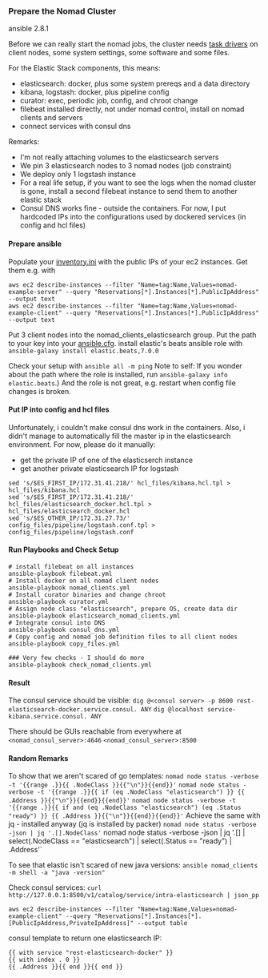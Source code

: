 ### Prepare the Nomad Cluster

ansible 2.8.1

Before we can really start the nomad jobs, the cluster needs [task drivers](https://www.nomadproject.io/docs/drivers/index.html) on client nodes, some system settings, some software and some files.

For the Elastic Stack components, this means:
* elasticsearch: docker, plus some system prereqs and a data directory
* kibana, logstash: docker, plus pipeline config
* curator: exec, periodic job, config, and chroot change
* filebeat installed directly, not under nomad control, install on nomad clients and servers
* connect services with consul dns


Remarks:
* I'm not really attaching volumes to the elasticsearch servers
* We pin 3 elasticsearch nodes to 3 nomad nodes (job constraint)
* We deploy only 1 logstash instance 
* For a real life setup, if you want to see the logs when the nomad cluster is gone, install a second filebeat instance to send them to another elastic stack
* Consul DNS works fine - outside the containers. For now, I put hardcoded IPs into the configurations used by dockered services (in config and hcl files)

#### Prepare ansible

Populate your [inventory.ini](./inventory.ini) with the public IPs of your ec2 instances. Get them e.g. with 
```
aws ec2 describe-instances --filter "Name=tag:Name,Values=nomad-example-server" --query "Reservations[*].Instances[*].PublicIpAddress" --output text
aws ec2 describe-instances --filter "Name=tag:Name,Values=nomad-example-client" --query "Reservations[*].Instances[*].PublicIpAddress" --output text
```
Put 3 client nodes into the nomad\_clients\_elasticsearch group.
Put the path to your key into your [ansible.cfg](./ansible.cfg.example).
install elastic's beats ansible role with `ansible-galaxy install elastic.beats,7.0.0`

Check your setup with `ansible all -m ping`
Note to self: If you wonder about the path where the role is installed, run `ansible-galaxy info elastic.beats`.) And the role is not great, e.g. restart when config file changes is broken.

#### Put IP into config and hcl files

Unfortunately, i couldn't make consul dns work in the containers. Also, i didn't manage to automatically fill the master ip in the elasticsearch environment. For now, please do it manually:
* get the private IP of one of the elasticserch instance
* get another private elasticsearch IP for logstash 
```
sed 's/$ES_FIRST_IP/172.31.41.218/' hcl_files/kibana.hcl.tpl > hcl_files/kibana.hcl
sed 's/$ES_FIRST_IP/172.31.41.218/' hcl_files/elasticsearch_docker.hcl.tpl > hcl_files/elasticsearch_docker.hcl
sed 's/$ES_OTHER_IP/172.31.27.73/' config_files/pipeline/logstash.conf.tpl > config_files/pipeline/logstash.conf
```
#### Run Playbooks and Check Setup

```
# install filebeat on all instances
ansible-playbook filebeat.yml
# Install docker on all nomad client nodes
ansible-playbook nomad_clients.yml
# Install curator binaries and change chroot
ansible-playbook curator.yml
# Assign node class "elasticsearch", prepare OS, create data dir
ansible-playbook elasticsearch_nomad_clients.yml
# Integrate consul into DNS
ansible-playbook consul_dns.yml
# Copy config and nomad job definition files to all client nodes
ansible-playbook copy_files.yml

### Very few checks - I should do more
ansible-playbook check_nomad_clients.yml
```
#### Result

The consul service should be visible:
`dig @<consul server> -p 8600 rest-elasticsearch-docker.service.consul. ANY`
`dig @localhost service-kibana.service.consul. ANY`

There should be GUIs reachable from everywhere at `<nomad_consul_server>:4646` `<nomad_consul_server>:8500`

#### Random Remarks
To show that we aren't scared of go templates:
`nomad node status -verbose -t '{{range .}}{{ .NodeClass }}{{"\n"}}{{end}}'`
`nomad node status -verbose -t '{{range .}}{{ if (eq .NodeClass "elasticsearch") }} {{ .Address }}{{"\n"}}{{end}}{{end}}'`
`nomad node status -verbose -t '{{range .}}{{ if and (eq .NodeClass "elasticsearch") (eq .Status "ready") }} {{ .Address }}{{"\n"}}{{end}}{{end}}'`
Achieve the same with jq - installed anyway (jq is installed by packer)
`nomad node status -verbose -json | jq '.[].NodeClass'`
nomad node status -verbose -json | jq '.[] | select(.NodeClass == "elasticsearch") | select(.Status == "ready") | .Address'`

To see that elastic isn't scared of new java versions:
`ansible nomad_clients -m shell -a "java -version"`

Check consul services:
`curl http://127.0.0.1:8500/v1/catalog/service/intra-elasticsearch | json_pp`

`aws ec2 describe-instances --filter "Name=tag:Name,Values=nomad-example-client" --query "Reservations[*].Instances[*].[PublicIpAddress,PrivateIpAddress]" --output table`

consul template to return one elasticsearch IP:
```
{{ with service "rest-elasticsearch-docker" }}
{{ with index . 0 }}
{{ .Address }}{{ end }}{{ end }}
```

